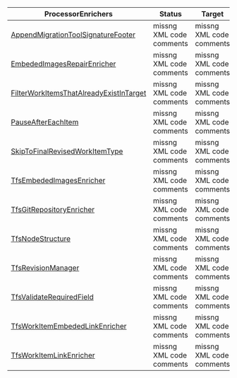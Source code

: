 | ProcessorEnrichers | Status | Target    | Usage                              |
|------------------------|---------|---------|------------------------------------------|
| [AppendMigrationToolSignatureFooter](AppendMigrationToolSignatureFooter.md) | missng XML code comments | missng XML code comments | missng XML code comments |
| [EmbededImagesRepairEnricher](EmbededImagesRepairEnricher.md) | missng XML code comments | missng XML code comments | missng XML code comments |
| [FilterWorkItemsThatAlreadyExistInTarget](FilterWorkItemsThatAlreadyExistInTarget.md) | missng XML code comments | missng XML code comments | missng XML code comments |
| [PauseAfterEachItem](PauseAfterEachItem.md) | missng XML code comments | missng XML code comments | missng XML code comments |
| [SkipToFinalRevisedWorkItemType](SkipToFinalRevisedWorkItemType.md) | missng XML code comments | missng XML code comments | missng XML code comments |
| [TfsEmbededImagesEnricher](TfsEmbededImagesEnricher.md) | missng XML code comments | missng XML code comments | missng XML code comments |
| [TfsGitRepositoryEnricher](TfsGitRepositoryEnricher.md) | missng XML code comments | missng XML code comments | missng XML code comments |
| [TfsNodeStructure](TfsNodeStructure.md) | missng XML code comments | missng XML code comments | missng XML code comments |
| [TfsRevisionManager](TfsRevisionManager.md) | missng XML code comments | missng XML code comments | missng XML code comments |
| [TfsValidateRequiredField](TfsValidateRequiredField.md) | missng XML code comments | missng XML code comments | missng XML code comments |
| [TfsWorkItemEmbededLinkEnricher](TfsWorkItemEmbededLinkEnricher.md) | missng XML code comments | missng XML code comments | missng XML code comments |
| [TfsWorkItemLinkEnricher](TfsWorkItemLinkEnricher.md) | missng XML code comments | missng XML code comments | missng XML code comments |
